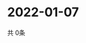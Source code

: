 # 2022-01-07
  共 0条

  <!-- BEGIN -->
  <!-- 最后更新时间Fri Jan 07 2022 05:07:16 GMT+0000 (Coordinated Universal Time) -->
  
  <!-- END -->
  
  
